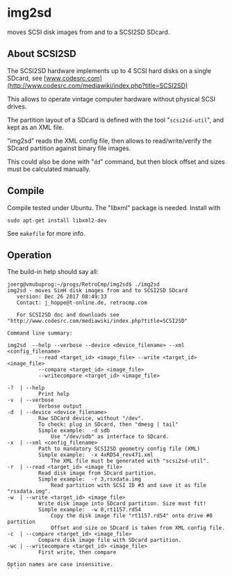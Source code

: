 # img2sd
moves SCSI disk images from and to a SCSI2SD SDcard.

## About SCSI2SD
The SCSI2SD hardware implements up to 4 SCSI hard disks on a single SDcard, see
[www.codesrc.com](http://www.codesrc.com/mediawiki/index.php?title=SCSI2SD)

This allows to operate vintage computer hardware without physical SCSI drives.

The partition layout of a SDcard is defined with the tool "`scsi2sd-util`", and kept as an XML file.

"img2sd" reads the XML config file, then allows to read/write/verify the SDcard partition against binary file images.

This could also be done with "`dd`" command, but then block offset and sizes must be calculated manually.


## Compile
Compile tested under Ubuntu. The "libxml" package is needed.
Install with

    sudo apt-get install libxml2-dev

See `makefile` for more info.

##  Operation
The build-in help should say all:

```
joerg@vmubuprog:~/progs/RetroCmp/img2sd$ ./img2sd
img2sd - moves SimH disk images from and to SCSI2SD SDcard
   version: Dec 26 2017 08:49:33
   Contact: j_hoppe@t-online.de, retrocmp.com

   For SCSI2SD doc and downloads see "http://www.codesrc.com/mediawiki/index.php?title=SCSI2SD"

Command line summary:

img2sd  --help --verbose --device <device_filename> --xml <config_filename>
          --read <target_id> <image_file> --write <target_id> <image_file>
          --compare <target_id> <image_file>
          --writecompare <target_id> <image_file>

-?  | --help
          Print help
-v  | --verbose
          Verbose output
-d  | --device <device_filename>
          Raw SDCard device, without "/dev".
          To check: plug in SDcard, then "dmesg | tail"
          Simple example:  -d sdb
              Use "/dev/sdb" as interface to SDcard.
-x  | --xml <config_filename>
          Path to mandatory SCSI2SD geometry config file (XML)
          Simple example:  -x 4xRD54_rev471.xml
              The XML file must be generated with "scsi2sd-util".
-r  | --read <target_id> <image_file>
          Read disk image from SDcard partition.
          Simple example:  -r 3,rsxdata.img
              Read partition with SCSI ID #3 and save it as file "rsxdata.img".
-w  | --write <target_id> <image_file>
          Write disk image into SDcard partition. Size must fit!
          Simple example:  -w 0,rt1157.rd54
              Copy the disk image file "rt1157.rd54" onto drive #0 partition
              Offset and size on SDcard is taken from XML config file.
-c  | --compare <target_id> <image_file>
          Compare disk image file with SDcard partition.
-wc | --writecompare <target_id> <image_file>
          First write, then compare

Option names are case insensitive.
`` `
